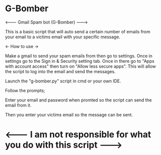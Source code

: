 # G-Bomber

<--- Gmail Spam bot (G-Bomber) --->

This is a basic script that will auto send a certain number of emails from your email to a victims email with your specific message. 

<- How to use ->

Make a gmail to send your spam emails from then go to settings. 
Once in settings go to the Sign in & Security setting tab. 
Once in there go to "Apps with account access" then turn on "Allow less secure apps".
This will allow the script to log into the email and send the messages.

Launch the "g-bomber.py" script in cmd or your own IDE.

Follow the prompts;

Enter your email and password when promted so the script can send the email from it. 

Then you enter your victims email so the message can be sent.

# <--- I am not responsible for what you do with this script --->
